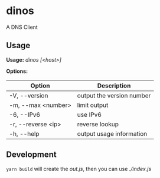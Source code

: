 # dinos

A DNS Client

## Usage

**Usage:** _dinos [\<host>\]_

**Options:**

| Option               | Description               |
| -------------------- | ------------------------- |
| -V, --version        | output the version number |
| -m, --max \<number\> | limit output              |
| -6, --IPv6           | use IPv6                  |
| -r, --reverse \<ip\> | reverse lookup            |
| -h, --help           | output usage information  |

## Development

`yarn build` will create the _out.js_, then you can use _./index.js_

